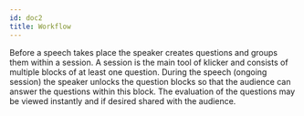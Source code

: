 ```yaml
---
id: doc2
title: Workflow
---
```


Before a speech takes place the speaker creates questions and groups them within a session.
A session is the main tool of klicker and consists of multiple blocks of at least one
question. During the speech (ongoing session) the speaker unlocks the question blocks so
that the audience can answer the questions within this block. The evaluation of the
questions may be viewed instantly and if desired shared with the audience.
